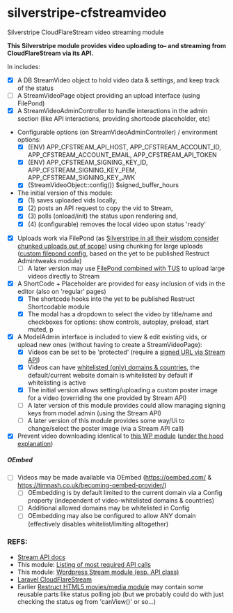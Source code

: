 # silverstripe-cfstreamvideo
Silverstripe CloudFlareStream video streaming module

**This Silverstripe module provides video uploading to– and streaming from CloudFlareStream via its API.**  

In includes: 
- [x] A DB StreamVideo object to hold video data & settings, and keep track of the status
- [ ] A StreamVideoPage object providing an upload interface (using FilePond)
- [x] A StreamVideoAdminController to handle interactions in the admin section (like API interactions, providing shortcode placeholder, etc)
- Configurable options (on StreamVideoAdminController) / environment options:
  - [x] (ENV) APP_CFSTREAM_API_HOST, APP_CFSTREAM_ACCOUNT_ID, APP_CFSTREAM_ACCOUNT_EMAIL, APP_CFSTREAM_API_TOKEN
  - [x] (ENV) APP_CFSTREAM_SIGNING_KEY_ID, APP_CFSTREAM_SIGNING_KEY_PEM, APP_CFSTREAM_SIGNING_KEY_JWK
  - [x] (StreamVideoObject::config()) $signed_buffer_hours
- The initial version of this module:
  - [x] (1) saves uploaded vids locally, 
  - [x] (2) posts an API request to copy the vid to Stream, 
  - [x] (3) polls (onload/init) the status upon rendering and, 
  - [x] (4) (configurable) removes the local video upon status 'ready'
- [x] Uploads work via FilePond (as [Silverstripe in all their wisdom consider chunked uploads out of scope](https://github.com/silverstripe/silverstripe-assets/issues/421)) using chunking for large uploads ([custom filepond config](https://pqina.nl/filepond/docs/api/server/#process-chunks), based on the yet to be published Restruct Admintweaks module)
  - [ ] A later version may use [FilePond combined with TUS](https://github.com/pqina/filepond/issues/48#issuecomment-439448836) to upload large videos directly to Stream
- [x] A ShortCode + Placeholder are provided for easy inclusion of vids in the editor (also on 'regular' pages)
  - [x] The shortcode hooks into the yet to be published Restruct Shortcodable module
  - [x] The modal has a dropdown to select the video by title/name and checkboxes for options: show controls, autoplay, preload, start muted, p
- [x] A ModelAdmin interface is included to view & edit existing vids, or upload new ones (without having to create a StreamVideoPage):
  - [x] Videos can be set to be 'protected' (require a [signed URL via Stream API](https://developers.cloudflare.com/stream/viewing-videos/securing-your-stream))
  - [x] Videos can have [whitelisted (only) domains & countries](https://developers.cloudflare.com/stream/viewing-videos/securing-your-stream#signed-urls), the default/current website domain is whitelisted by default if whitelisting is active
  - [x] The initial version allows setting/uploading a custom poster image for a video (overriding the one provided by Stream API)
  - [ ] A later version of this module provides could allow managing signing keys from model admin (using the Stream API)
  - [ ] A later version of this module provides some way/Ui to change/select the poster image (via a Stream API call)
- [x] Prevent video downloading identical to [this WP module](https://cfpowertools.com/article/cloudflare-stream-wordpress-plugin-for-video-protection/) ([under the hood explanation](https://cfpowertools.com/article/cloudflare-stream-video-protection-wordpress-plugin-in-action/))
##### OEmbed
- [ ] Videos may be made available via OEmbed (https://oembed.com/ & https://timnash.co.uk/becoming-oembed-provider/)
  - [ ] OEmbedding is by default limited to the current domain via a Config property (independent of video-whitelisted domains & countries)
  - [ ] Additional allowed domains may be whitelisted in Config
  - [ ] OEmbedding may also be configured to allow ANY domain (effectively disables whitelist/limiting alltogether)

### REFS:
- [Stream API docs](https://developers.cloudflare.com/stream/)
- This module: [Listing of most required API calls](/API_REQS_NOTES)
- This module: [Wordpress Stream module (esp. API class)](/z_wpplugin/src/inc/class-cloudflare-stream-api.php)
- [Laravel CloudFlareStream](https://github.com/afloeter/laravel-cloudflare-stream/blob/master/src/CloudflareStream.php)
- Earlier [Restruct HTML5 movies/media module](https://github.com/micschk/silverstripe-html5-media/blob/master/code/TranscodeJob.php) may contain some reusable parts like status polling job (but we probably could do with just checking the status eg from 'canView()' or so...)

